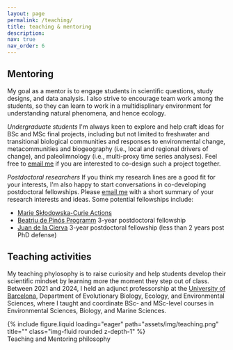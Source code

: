 ```yaml
---
layout: page
permalink: /teaching/
title: teaching & mentoring
description: 
nav: true
nav_order: 6
---
```


## Mentoring
My goal as a mentor is to engage students in scientific questions, study designs, and data analysis. I also strive to encourage team work among the students, so they can learn to work in a multidisplinary environment for understanding natural phenomena, and hence ecology.

*Undergraduate students*
I'm always keen to explore and help craft ideas for BSc and MSc final projects, including but not limited to freshwater and transitional biological communities and responses to environmental change, metacommunities and biogeography (i.e., local and regional drivers of change), and paleolimnology (i.e., multi-proxy time series analyses). Feel free to [email me](emailto:xavier.benito@irta.cat) if you are interested to co-design such a project together.

*Postdoctoral researchers*
If you think my research lines are a good fit for your interests, I'm also happy to start conversations in co-developing postdoctoral fellowships. Please [email me](emailto:xavier.benito@irta.cat) with a short summary of your research interests and ideas. Some potential fellowships include:
- [Marie Skłodowska-Curie Actions](https://marie-sklodowska-curie-actions.ec.europa.eu/calls/msca-postdoctoral-fellowships-2025)
- [Beatriu de Pinós Programm](https://agaur.gencat.cat/en/beques-i-ajuts/convocatories-per-temes/Ajuts-postdoctorals-Beatriu-de-Pinos-BP-2024) 3-year postdoctoral fellowship 
- [Juan de la Cierva](http://www.aei.gob.es/convocatorias/buscador-convocatorias/ayudas-contratos-juan-cierva-2024) 3-year postdoctoral fellowship (less than 2 years post PhD defense)



## Teaching activities

My teaching phylosophy is to raise curiosity and help students develop their scientific mindset by learning more the moment they step out of class. Between 2021 and 2024, I held an adjunct professorship at the [University of Barcelona](https://www.ub.edu), Department of Evolutionary Biology, Ecology, and Environmental Sciences, where I taught and coordinate BSc- and MSc-level courses in Environmental Sciences, Biology, and Marine Sciences.

<div class="row">
    <div class="col-sm mt-3 mt-md-0">
        {% include figure.liquid loading="eager" path="assets/img/teaching.png" title="" class="img-fluid rounded z-depth-1" %}
    </div>
</div>
<div class="caption">
    Teaching and Mentoring philosophy
</div>

